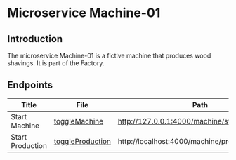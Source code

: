 # Microservice Machine-01

## Introduction

The microservice Machine-01 is a fictive machine that produces wood shavings. 
It is part of the Factory.

## Endpoints

| Title              | File      | Path                                            |
|--------------------|-----------|-------------------------------------------------|
| Start Machine      | [toggleMachine](https://github.com/nikokelx/event-driven_and_process-oriented-architecture_group-5/blob/main/project/machine-01/src/main/java/ch/unisg/machine01/controllers/http/ToggleMachineWebController.java)           | http://127.0.0.1:4000/machine/status/toggle     |
| Start Production   | [toggleProduction](https://github.com/nikokelx/event-driven_and_process-oriented-architecture_group-5/blob/assignment-02/project/machine-01/src/main/java/ch/unisg/machine01/controllers/http/ToggleProductionWebController.java)          | http://localhost:4000/machine/production/toggle |

